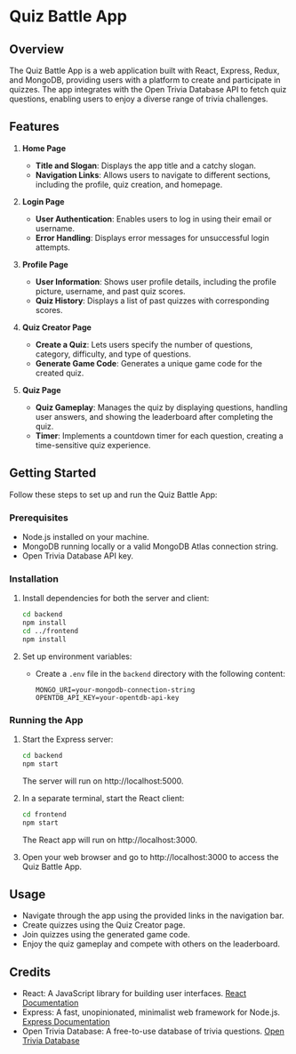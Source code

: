 # Quiz Battle App

## Overview

The Quiz Battle App is a web application built with React, Express, Redux, and MongoDB, providing users with a platform to create and participate in quizzes. The app integrates with the Open Trivia Database API to fetch quiz questions, enabling users to enjoy a diverse range of trivia challenges.

## Features

1. **Home Page**

   - **Title and Slogan**: Displays the app title and a catchy slogan.
   - **Navigation Links**: Allows users to navigate to different sections, including the profile, quiz creation, and homepage.

2. **Login Page**

   - **User Authentication**: Enables users to log in using their email or username.
   - **Error Handling**: Displays error messages for unsuccessful login attempts.

3. **Profile Page**

   - **User Information**: Shows user profile details, including the profile picture, username, and past quiz scores.
   - **Quiz History**: Displays a list of past quizzes with corresponding scores.

4. **Quiz Creator Page**

   - **Create a Quiz**: Lets users specify the number of questions, category, difficulty, and type of questions.
   - **Generate Game Code**: Generates a unique game code for the created quiz.

5. **Quiz Page**

   - **Quiz Gameplay**: Manages the quiz by displaying questions, handling user answers, and showing the leaderboard after completing the quiz.
   - **Timer**: Implements a countdown timer for each question, creating a time-sensitive quiz experience.

## Getting Started

Follow these steps to set up and run the Quiz Battle App:

### Prerequisites

- Node.js installed on your machine.
- MongoDB running locally or a valid MongoDB Atlas connection string.
- Open Trivia Database API key.

### Installation

1. Install dependencies for both the server and client:

   ```bash
   cd backend
   npm install
   cd ../frontend
   npm install
   ```

2. Set up environment variables:

   - Create a `.env` file in the `backend` directory with the following content:

     ```
     MONGO_URI=your-mongodb-connection-string
     OPENTDB_API_KEY=your-opentdb-api-key
     ```

### Running the App

1. Start the Express server:

   ```bash
   cd backend
   npm start
   ```

   The server will run on http://localhost:5000.

2. In a separate terminal, start the React client:

   ```bash
   cd frontend
   npm start
   ```

   The React app will run on http://localhost:3000.

3. Open your web browser and go to http://localhost:3000 to access the Quiz Battle App.

## Usage

- Navigate through the app using the provided links in the navigation bar.
- Create quizzes using the Quiz Creator page.
- Join quizzes using the generated game code.
- Enjoy the quiz gameplay and compete with others on the leaderboard.

## Credits

- React: A JavaScript library for building user interfaces. [React Documentation](https://reactjs.org/docs/getting-started.html)
- Express: A fast, unopinionated, minimalist web framework for Node.js. [Express Documentation](https://expressjs.com/)
- Open Trivia Database: A free-to-use database of trivia questions. [Open Trivia Database](https://opentdb.com/)
